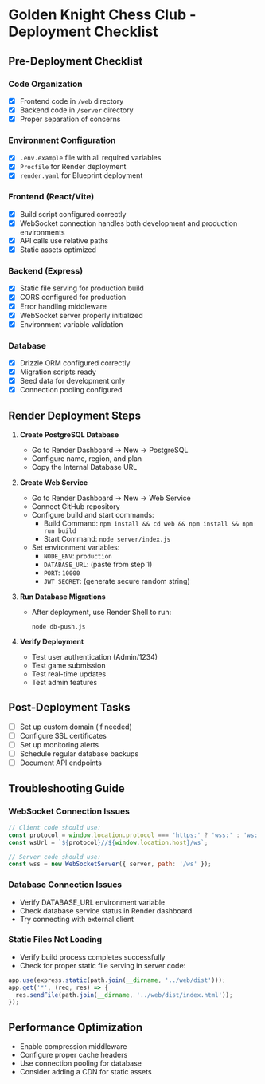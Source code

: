 # Golden Knight Chess Club - Deployment Checklist

## Pre-Deployment Checklist

### Code Organization
- [x] Frontend code in `/web` directory
- [x] Backend code in `/server` directory
- [x] Proper separation of concerns

### Environment Configuration
- [x] `.env.example` file with all required variables
- [x] `Procfile` for Render deployment
- [x] `render.yaml` for Blueprint deployment

### Frontend (React/Vite)
- [x] Build script configured correctly
- [x] WebSocket connection handles both development and production environments
- [x] API calls use relative paths
- [x] Static assets optimized

### Backend (Express)
- [x] Static file serving for production build
- [x] CORS configured for production
- [x] Error handling middleware
- [x] WebSocket server properly initialized
- [x] Environment variable validation

### Database
- [x] Drizzle ORM configured correctly
- [x] Migration scripts ready
- [x] Seed data for development only
- [x] Connection pooling configured

## Render Deployment Steps

1. **Create PostgreSQL Database**
   - Go to Render Dashboard → New → PostgreSQL
   - Configure name, region, and plan
   - Copy the Internal Database URL

2. **Create Web Service**
   - Go to Render Dashboard → New → Web Service
   - Connect GitHub repository
   - Configure build and start commands:
     - Build Command: `npm install && cd web && npm install && npm run build`
     - Start Command: `node server/index.js`
   - Set environment variables:
     - `NODE_ENV`: `production`
     - `DATABASE_URL`: (paste from step 1)
     - `PORT`: `10000`
     - `JWT_SECRET`: (generate secure random string)

3. **Run Database Migrations**
   - After deployment, use Render Shell to run:
     ```
     node db-push.js
     ```

4. **Verify Deployment**
   - Test user authentication (Admin/1234)
   - Test game submission
   - Test real-time updates
   - Test admin features

## Post-Deployment Tasks

- [ ] Set up custom domain (if needed)
- [ ] Configure SSL certificates
- [ ] Set up monitoring alerts
- [ ] Schedule regular database backups
- [ ] Document API endpoints

## Troubleshooting Guide

### WebSocket Connection Issues
```javascript
// Client code should use:
const protocol = window.location.protocol === 'https:' ? 'wss:' : 'ws:';
const wsUrl = `${protocol}//${window.location.host}/ws`;

// Server code should use:
const wss = new WebSocketServer({ server, path: '/ws' });
```

### Database Connection Issues
- Verify DATABASE_URL environment variable
- Check database service status in Render dashboard
- Try connecting with external client

### Static Files Not Loading
- Verify build process completes successfully
- Check for proper static file serving in server code:
```javascript
app.use(express.static(path.join(__dirname, '../web/dist')));
app.get('*', (req, res) => {
  res.sendFile(path.join(__dirname, '../web/dist/index.html'));
});
```

## Performance Optimization

- Enable compression middleware
- Configure proper cache headers
- Use connection pooling for database
- Consider adding a CDN for static assets